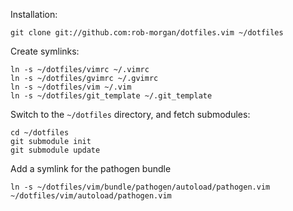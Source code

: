 Installation:

    git clone git://github.com:rob-morgan/dotfiles.vim ~/dotfiles

Create symlinks:

    ln -s ~/dotfiles/vimrc ~/.vimrc
    ln -s ~/dotfiles/gvimrc ~/.gvimrc
    ln -s ~/dotfiles/vim ~/.vim
    ln -s ~/dotfiles/git_template ~/.git_template

Switch to the `~/dotfiles` directory, and fetch submodules:

    cd ~/dotfiles
    git submodule init
    git submodule update

Add a symlink for the pathogen bundle

    ln -s ~/dotfiles/vim/bundle/pathogen/autoload/pathogen.vim ~/dotfiles/vim/autoload/pathogen.vim

